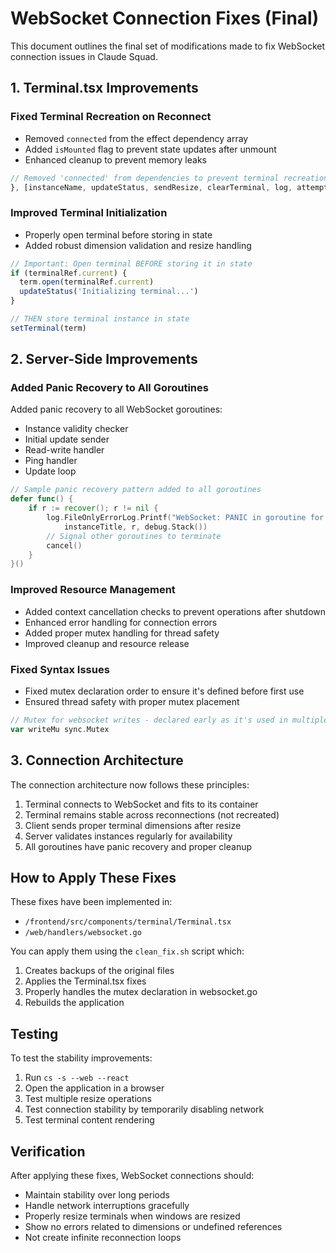 # WebSocket Connection Fixes (Final)

This document outlines the final set of modifications made to fix WebSocket connection issues in Claude Squad.

## 1. Terminal.tsx Improvements

### Fixed Terminal Recreation on Reconnect
- Removed `connected` from the effect dependency array
- Added `isMounted` flag to prevent state updates after unmount
- Enhanced cleanup to prevent memory leaks

```javascript
// Removed 'connected' from dependencies to prevent terminal recreation on reconnect
}, [instanceName, updateStatus, sendResize, clearTerminal, log, attemptFitAndResize])
```

### Improved Terminal Initialization
- Properly open terminal before storing in state
- Added robust dimension validation and resize handling

```javascript
// Important: Open terminal BEFORE storing it in state
if (terminalRef.current) {
  term.open(terminalRef.current)
  updateStatus('Initializing terminal...')
}

// THEN store terminal instance in state
setTerminal(term)
```

## 2. Server-Side Improvements

### Added Panic Recovery to All Goroutines

Added panic recovery to all WebSocket goroutines:
- Instance validity checker
- Initial update sender
- Read-write handler
- Ping handler
- Update loop

```go
// Sample panic recovery pattern added to all goroutines
defer func() {
    if r := recover(); r != nil {
        log.FileOnlyErrorLog.Printf("WebSocket: PANIC in goroutine for '%s': %v\n%s", 
            instanceTitle, r, debug.Stack())
        // Signal other goroutines to terminate
        cancel()
    }
}()
```

### Improved Resource Management
- Added context cancellation checks to prevent operations after shutdown
- Enhanced error handling for connection errors
- Added proper mutex handling for thread safety
- Improved cleanup and resource release

### Fixed Syntax Issues
- Fixed mutex declaration order to ensure it's defined before first use
- Ensured thread safety with proper mutex placement

```go
// Mutex for websocket writes - declared early as it's used in multiple goroutines
var writeMu sync.Mutex
```

## 3. Connection Architecture

The connection architecture now follows these principles:
1. Terminal connects to WebSocket and fits to its container
2. Terminal remains stable across reconnections (not recreated)
3. Client sends proper terminal dimensions after resize
4. Server validates instances regularly for availability
5. All goroutines have panic recovery and proper cleanup

## How to Apply These Fixes

These fixes have been implemented in:
- `/frontend/src/components/terminal/Terminal.tsx`
- `/web/handlers/websocket.go`

You can apply them using the `clean_fix.sh` script which:
1. Creates backups of the original files
2. Applies the Terminal.tsx fixes
3. Properly handles the mutex declaration in websocket.go
4. Rebuilds the application

## Testing

To test the stability improvements:
1. Run `cs -s --web --react`
2. Open the application in a browser
3. Test multiple resize operations
4. Test connection stability by temporarily disabling network
5. Test terminal content rendering

## Verification

After applying these fixes, WebSocket connections should:
- Maintain stability over long periods
- Handle network interruptions gracefully
- Properly resize terminals when windows are resized
- Show no errors related to dimensions or undefined references
- Not create infinite reconnection loops